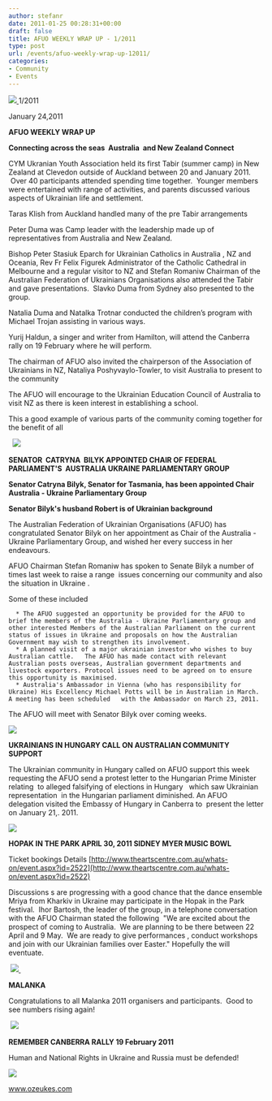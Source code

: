 ```yaml
---
author: stefanr
date: 2011-01-25 00:28:31+00:00
draft: false
title: AFUO WEEKLY WRAP UP - 1/2011
type: post
url: /events/afuo-weekly-wrap-up-12011/
categories:
- Community
- Events
---
```


[![](http://www.ozeukes.com/wp-content/uploads/2011/01/CYOA-letterhead-600pts.jpg)
](http://www.ozeukes.com/wp-content/uploads/2011/01/CYOA-letterhead-600pts.jpg)1/2011

January 24,2011


**AFUO WEEKLY WRAP UP**


**Connecting across the seas  Australia  and New Zealand Connect**

CYM Ukranian Youth Association held its first Tabir (summer camp) in New Zealand at Clevedon outside of Auckland between 20 and January 2011.  Over 40 participants attended spending time together.  Younger members were entertained with range of activities, and parents discussed various aspects of Ukrainian life and settlement.

Taras Klish from Auckland handled many of the pre Tabir arrangements

Peter Duma was Camp leader with the leadership made up of representatives from Australia and New Zealand.

Bishop Peter Stasiuk Eparch for Ukrainian Catholics in Australia , NZ and Oceania, Rev Fr Felix Figurek Administrator of the Catholic Cathedral in Melbourne and a regular visitor to NZ and Stefan Romaniw Chairman of the Australian Federation of Ukrainians Organisations also attended the Tabir and gave presentations.  Slavko Duma from Sydney also presented to the group.

Natalia Duma and Natalka Trotnar conducted the children’s program with Michael Trojan assisting in various ways.

Yurij Haldun, a singer and writer from Hamilton, will attend the Canberra rally on 19 February where he will perform.

The chairman of AFUO also invited the chairperson of the Association of Ukrainians in NZ, Nataliya Poshyvaylo-Towler, to visit Australia to present to the community

The AFUO will encourage to the Ukrainian Education Council of Australia to visit NZ as there is keen interest in establishing a school.

This a good example of various parts of the community coming together for the benefit of all


  [![](http://www.ozeukes.com/wp-content/uploads/2011/01/Divider.png)
](http://www.ozeukes.com/wp-content/uploads/2011/01/Divider.png)


**SENATOR  CATRYNA  BILYK APPOINTED CHAIR OF FEDERAL PARLIAMENT'S  AUSTRALIA UKRAINE PARLIAMENTARY GROUP**

**Senator Catryna Bilyk, Senator for Tasmania, has been appointed Chair Australia - Ukraine Parliamentary Group**

**Senator Bilyk's husband Robert is of Ukrainian background**

The Australian Federation of Ukrainian Organisations (AFUO) has congratulated Senator Bilyk on her appointment as Chair of the Australia - Ukraine Parliamentary Group, and wished her every success in her endeavours.

AFUO Chairman Stefan Romaniw has spoken to Senate Bilyk a number of times last week to raise a range  issues concerning our community and also the situation in Ukraine .

Some of these included



	  * The AFUO suggested an opportunity be provided for the AFUO to brief the members of the Australia - Ukraine Parliamentary group and other interested Members of the Australian Parliament on the current status of issues in Ukraine and proposals on how the Australian Government may wish to strengthen its involvement.
	  * A planned visit of a major ukrainian investor who wishes to buy Australian cattle.   The AFUO has made contact with relevant Australian posts overseas, Australian government departments and livestock exporters. Protocol issues need to be agreed on to ensure this opportunity is maximised.
	  * Australia's Ambassador in Vienna (who has responsibility for Ukraine) His Excellency Michael Potts will be in Australian in March. A meeting has been scheduled   with the Ambassador on March 23, 2011.

The AFUO will meet with Senator Bilyk over coming weeks.


[![](http://www.ozeukes.com/wp-content/uploads/2011/01/Divider1.png)
](http://www.ozeukes.com/wp-content/uploads/2011/01/Divider1.png)


**UKRAINIANS IN HUNGARY CALL ON AUSTRALIAN COMMUNITY SUPPORT**

The Ukrainian community in Hungary called on AFUO support this week requesting the AFUO send a protest letter to the Hungarian Prime Minister relating  to alleged falsifying of elections in Hungary   which saw Ukrainian representation  in the Hungarian parliament diminished. An AFUO delegation visited the Embassy of Hungary in Canberra to  present the letter on January 21,. 2011.


[![](http://www.ozeukes.com/wp-content/uploads/2011/01/Divider2.png)
](http://www.ozeukes.com/wp-content/uploads/2011/01/Divider2.png)


**HOPAK IN THE PARK APRIL 30, 2011 SIDNEY MYER MUSIC BOWL**

Ticket bookings Details [http://www.theartscentre.com.au/whats-on/event.aspx?id=2522](http://www.theartscentre.com.au/whats-on/event.aspx?id=2522)

Discussions s are progressing with a good chance that the dance ensemble Mriya from Kharkiv in Ukraine may participate in the Hopak in the Park festival.  Ihor Bartosh, the leader of the group, in a telephone conversation with the AFUO Chairman stated the following  "We are excited about the prospect of coming to Australia.  We are planning to be there between 22 April and 9 May.  We are ready to give performances , conduct workshops and join with our Ukrainian families over Easter." Hopefully the will eventuate.


 [![](http://www.ozeukes.com/wp-content/uploads/2011/01/Divider3.png)
](http://www.ozeukes.com/wp-content/uploads/2011/01/Divider3.png) 


**MALANKA** 

Congratulations to all Malanka 2011 organisers and participants.  Good to see numbers rising again!


 [![](http://www.ozeukes.com/wp-content/uploads/2011/01/Divider4.png)
](http://www.ozeukes.com/wp-content/uploads/2011/01/Divider4.png)




**REMEMBER CANBERRA RALLY 19 February 2011**




Human and National Rights in Ukraine and Russia must be defended!




[![](http://www.ozeukes.com/wp-content/uploads/2011/01/Divider5.png)
](http://www.ozeukes.com/wp-content/uploads/2011/01/Divider5.png)


www.ozeukes.com

